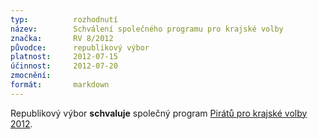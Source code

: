 ```yaml
---
typ:          rozhodnutí
název:        Schválení společného programu pro krajské volby
značka:       RV 8/2012
původce:      republikový výbor
platnost:     2012-07-15
účinnost:     2012-07-20
zmocnění:     
formát:       markdown
---
```

Republikový výbor **schvaluje** společný program [Pirátů pro krajské volby 2012](http://www.pirati.cz/volby2012/program).
